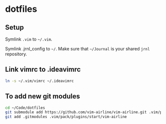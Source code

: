 # dotfiles

## Setup

Symlink `.vim` to `~/.vim`.

Symlink .jrnl_config to `~/`. Make sure that `~/Journal` is your shared `jrnl`
repository.

## Link vimrc to .ideavimrc

```sh
ln -s ~/.vim/vimrc ~/.ideavimrc
```

## To add new git modules

```sh
cd ~/Code/dotfiles
git submodule add https://github.com/vim-airline/vim-airline.git .vim/pack/plugins/start/vim-airline
git add .gitmodules .vim/pack/plugins/start/vim-airline
```
